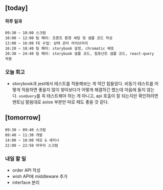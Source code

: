## [today]   

#### 하루 일과
```
09:30 ~ 10:00 스크럼
10:00 ~ 12:00 팀 페어: 프론트 환경 세팅 및 샘플 코드 작성
13:00 ~ 16:00 FE 수업: 상태 관리 라이브러리
16:20 ~ 18:40 팀 페어: storybook 설정, chromatic 배포
20:30 ~ 24:40 팀 페어: storybook 샘플 코드, 컴포넌트 샘플 코드, react-query 적용
```

### 오늘 회고
* storybook과 jest에서 테스트를 적용해보는 게 약간 힘들었다. 비동기 테스트를 어떻게 적용하면 좋을지 많이 찾아보다가 어떻게 해결하긴 했는데 마음에 들지 않는다. `useQuery`를 꼭 테스트해야 하는 게 아니고, api 호출이 잘 되는지만 확인하려면 멘토님 말씀대로 axios 부분만 따로 떼도 좋을 것 같다.



## [tomorrow]

```
09:30 ~ 09:40 스크럼
09:40 ~ 11:30 개발
14:00 ~ 18:00 데모 & 세미나
22:00 ~ 22:50 마무리 스크럼
```

### 내일 할 일
* order API 작성
* wish API에 middleware 추가
* interface 분리

